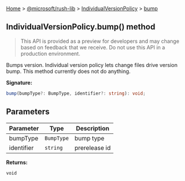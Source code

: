 [Home](./index) &gt; [@microsoft/rush-lib](./rush-lib.md) &gt; [IndividualVersionPolicy](./rush-lib.individualversionpolicy.md) &gt; [bump](./rush-lib.individualversionpolicy.bump.md)

## IndividualVersionPolicy.bump() method

> This API is provided as a preview for developers and may change based on feedback that we receive. Do not use this API in a production environment.
> 

Bumps version. Individual version policy lets change files drive version bump. This method currently does not do anything.

<b>Signature:</b>

```typescript
bump(bumpType?: BumpType, identifier?: string): void;
```

## Parameters

|  Parameter | Type | Description |
|  --- | --- | --- |
|  bumpType | `BumpType` | bump type |
|  identifier | `string` | prerelease id |

<b>Returns:</b>

`void`

